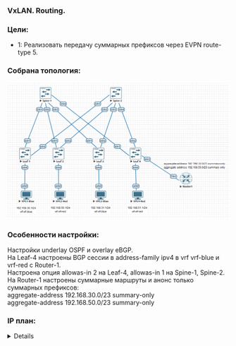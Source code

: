 ### VxLAN. Routing.

### Цели:
- 1: Реализовать передачу суммарных префиксов через EVPN route-type 5.



### Собрана топология:
![image](main_topology_lab08.png)

### Особенности настройки:
Настройки underlay OSPF и overlay eBGP.<br>
На Leaf-4 настроены BGP сессии в address-family ipv4 в vrf vrf-blue и vrf-red с Router-1.<br>
Настроена опция allowas-in 2 на Leaf-4, allowas-in 1 на Spine-1, Spine-2.<br>
На Router-1 настроены суммарные маршруты и анонс только суммарных префиксов:<br>
aggregate-address 192.168.30.0/23 summary-only<br>
aggregate-address 192.168.50.0/23 summary-only<br>


### IP план:

<details>

Device|Interface|IP Address|Subnet Mask|Default GW
---|---|---|---|---
Spine-1|Lo1|10.0.1.0|255.255.255.255
-|Lo2|10.2.1.0|255.255.255.255
-|Eth1|10.4.1.0|255.255.255.254
-|Eth2|10.4.1.2|255.255.255.254
-|Eth3|10.4.1.4|255.255.255.254
-|Eth4|10.4.1.6|255.255.255.254
Spine-2|Lo1|10.0.2.0|255.255.255.255
-|Lo2|10.2.2.0|255.255.255.255
-|Eth1|10.4.2.0|255.255.255.254
-|Eth2|10.4.2.2|255.255.255.254
-|Eth3|10.4.2.4|255.255.255.254
-|Eth4|10.4.2.6|255.255.255.254
Leaf-1|Lo1|10.0.0.1|255.255.255.255
-|Lo2|10.2.0.1|255.255.255.255
-|Eth1|10.4.1.1|255.255.255.254
-|Eth2|10.4.2.1|255.255.255.254
-|vlan10|192.168.30.254|255.255.255.0
Leaf-2|Lo1|10.0.0.2|255.255.255.255
-|Lo2|10.2.0.2|255.255.255.255
-|Eth1|10.4.1.3|255.255.255.254
-|Eth2|10.4.2.3|255.255.255.254
-|vlan11|192.168.50.254|255.255.255.0
Leaf-3|Lo1|10.0.0.3|255.255.255.255
-|Lo2|10.2.0.3|255.255.255.255
-|Eth1|10.4.1.5|255.255.255.254
-|Eth2|10.4.2.5|255.255.255.254
-|vlan100|192.168.31.254|255.255.255.0
Leaf-4|Lo1|10.0.0.4|255.255.255.255
-|Lo2|10.2.0.4|255.255.255.255
-|Eth1|10.4.1.7|255.255.255.254
-|Eth2|10.4.2.7|255.255.255.254
-|Eth3.1000|10.4.3.1|255.255.255.254
-|Eth3.2000|10.4.3.3|255.255.255.254
-|vlan101|192.168.51.254|255.255.255.0
VPC1-Blue|Eth0|192.168.30.1|255.255.255.0|192.168.30.254
VPC2-Red|Eth0|192.168.50.1|255.255.255.0|192.168.50.254
VPC3-Blue|Eth0|192.168.31.1|255.255.255.0|192.168.31.254
VPC4-Red|Eth0|192.168.51.1|255.255.255.0|192.168.51.254

</details>
